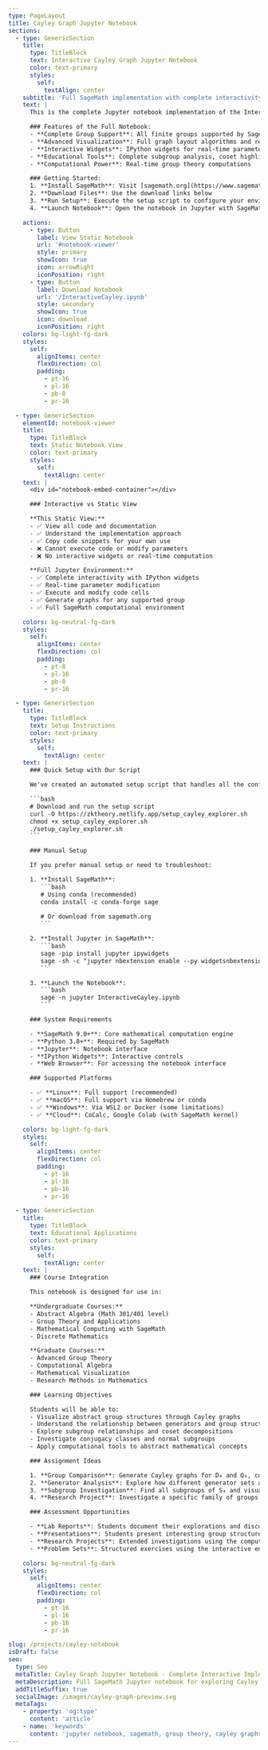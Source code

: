 ```yaml
---
type: PageLayout
title: Cayley Graph Jupyter Notebook
sections:
  - type: GenericSection
    title:
      type: TitleBlock
      text: Interactive Cayley Graph Jupyter Notebook
      color: text-primary
      styles:
        self:
          textAlign: center
    subtitle: 'Full SageMath implementation with complete interactivity'
    text: |
      This is the complete Jupyter notebook implementation of the Interactive Cayley Graph Explorer. using SageMath for exploring arbitrary finite groups and their Cayley graphs.

      ### Features of the Full Notebook:
      - **Complete Group Support**: All finite groups supported by SageMath
      - **Advanced Visualization**: Full graph layout algorithms and rendering
      - **Interactive Widgets**: IPython widgets for real-time parameter adjustment
      - **Educational Tools**: Complete subgroup analysis, coset highlighting, and more
      - **Computational Power**: Real-time group theory computations

      ### Getting Started:
      1. **Install SageMath**: Visit [sagemath.org](https://www.sagemath.org/download.html)
      2. **Download Files**: Use the download links below
      3. **Run Setup**: Execute the setup script to configure your environment
      4. **Launch Notebook**: Open the notebook in Jupyter with SageMath kernel

    actions:
      - type: Button
        label: View Static Notebook
        url: '#notebook-viewer'
        style: primary
        showIcon: true
        icon: arrowRight
        iconPosition: right
      - type: Button
        label: Download Notebook
        url: '/InteractiveCayley.ipynb'
        style: secondary
        showIcon: true
        icon: download
        iconPosition: right
    colors: bg-light-fg-dark
    styles:
      self:
        alignItems: center
        flexDirection: col
        padding:
          - pt-16
          - pl-16
          - pb-8
          - pr-16

  - type: GenericSection
    elementId: notebook-viewer
    title:
      type: TitleBlock
      text: Static Notebook View
      color: text-primary
      styles:
        self:
          textAlign: center
    text: |
      <div id="notebook-embed-container"></div>

      ### Interactive vs Static View

      **This Static View:**
      - ✅ View all code and documentation
      - ✅ Understand the implementation approach
      - ✅ Copy code snippets for your own use
      - ❌ Cannot execute code or modify parameters
      - ❌ No interactive widgets or real-time computation

      **Full Jupyter Environment:**
      - ✅ Complete interactivity with IPython widgets
      - ✅ Real-time parameter modification
      - ✅ Execute and modify code cells
      - ✅ Generate graphs for any supported group
      - ✅ Full SageMath computational environment

    colors: bg-neutral-fg-dark
    styles:
      self:
        alignItems: center
        flexDirection: col
        padding:
          - pt-8
          - pl-16
          - pb-8
          - pr-16

  - type: GenericSection
    title:
      type: TitleBlock
      text: Setup Instructions
      color: text-primary
      styles:
        self:
          textAlign: center
    text: |
      ### Quick Setup with Our Script

      We've created an automated setup script that handles all the configuration:

      ```bash
      # Download and run the setup script
      curl -O https://zktheory.netlify.app/setup_cayley_explorer.sh
      chmod +x setup_cayley_explorer.sh
      ./setup_cayley_explorer.sh
      ```

      ### Manual Setup

      If you prefer manual setup or need to troubleshoot:

      1. **Install SageMath**:
         ```bash
         # Using conda (recommended)
         conda install -c conda-forge sage
         
         # Or download from sagemath.org
         ```

      2. **Install Jupyter in SageMath**:
         ```bash
         sage -pip install jupyter ipywidgets
         sage -sh -c "jupyter nbextension enable --py widgetsnbextension --sys-prefix"
         ```

      3. **Launch the Notebook**:
         ```bash
         sage -n jupyter InteractiveCayley.ipynb
         ```

      ### System Requirements

      - **SageMath 9.0+**: Core mathematical computation engine
      - **Python 3.8+**: Required by SageMath
      - **Jupyter**: Notebook interface
      - **IPython Widgets**: Interactive controls
      - **Web Browser**: For accessing the notebook interface

      ### Supported Platforms

      - ✅ **Linux**: Full support (recommended)
      - ✅ **macOS**: Full support via Homebrew or conda
      - ✅ **Windows**: Via WSL2 or Docker (some limitations)
      - ✅ **Cloud**: CoCalc, Google Colab (with SageMath kernel)

    colors: bg-light-fg-dark
    styles:
      self:
        alignItems: center
        flexDirection: col
        padding:
          - pt-16
          - pl-16
          - pb-16
          - pr-16

  - type: GenericSection
    title:
      type: TitleBlock
      text: Educational Applications
      color: text-primary
      styles:
        self:
          textAlign: center
    text: |
      ### Course Integration

      This notebook is designed for use in:

      **Undergraduate Courses:**
      - Abstract Algebra (Math 301/401 level)
      - Group Theory and Applications
      - Mathematical Computing with SageMath
      - Discrete Mathematics

      **Graduate Courses:**
      - Advanced Group Theory
      - Computational Algebra
      - Mathematical Visualization
      - Research Methods in Mathematics

      ### Learning Objectives

      Students will be able to:
      - Visualize abstract group structures through Cayley graphs
      - Understand the relationship between generators and group structure
      - Explore subgroup relationships and coset decompositions
      - Investigate conjugacy classes and normal subgroups
      - Apply computational tools to abstract mathematical concepts

      ### Assignment Ideas

      1. **Group Comparison**: Generate Cayley graphs for D₄ and Q₄, compare structures
      2. **Generator Analysis**: Explore how different generator sets affect graph appearance
      3. **Subgroup Investigation**: Find all subgroups of S₄ and visualize their relationships
      4. **Research Project**: Investigate a specific family of groups using the tool

      ### Assessment Opportunities

      - **Lab Reports**: Students document their explorations and discoveries
      - **Presentations**: Students present interesting group structures they've found
      - **Research Projects**: Extended investigations using the computational tools
      - **Problem Sets**: Structured exercises using the interactive environment

    colors: bg-neutral-fg-dark
    styles:
      self:
        alignItems: center
        flexDirection: col
        padding:
          - pt-16
          - pl-16
          - pb-16
          - pr-16

slug: /projects/cayley-notebook
isDraft: false
seo:
  type: Seo
  metaTitle: Cayley Graph Jupyter Notebook - Complete Interactive Implementation
  metaDescription: Full SageMath Jupyter notebook for exploring Cayley graphs of finite groups. Complete with interactive widgets, educational tools, and comprehensive group theory capabilities.
  addTitleSuffix: true
  socialImage: /images/cayley-graph-preview.svg
  metaTags:
    - property: 'og:type'
      content: 'article'
    - name: 'keywords'
      content: 'jupyter notebook, sagemath, group theory, cayley graphs, mathematics, interactive, education, computational algebra'
---
```


